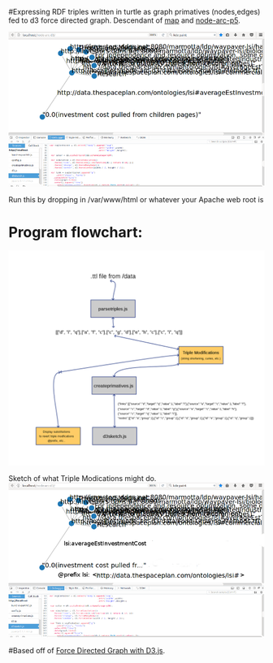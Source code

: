 #Expressing RDF triples written in turtle as graph primatives (nodes,edges) fed to d3 force directed graph. Descendant of [map](https://github.com/bshambaugh/map/) and [node-arc-p5](https://github.com/bshambaugh/node-arc-p5).

![sm-node-d3-screenshot](/js/tests/sm-node-d3-screenshot.png)

Run this by dropping in /var/www/html or whatever your Apache web root is

# Program flowchart:

![d3-rdf-progam-flowpng-2](/js/tests/d3-rdf-progam-flowpng-2.png)

Sketch of what Triple Modications might do.
![msm-node-d3-screenshot](/js/tests/msm-node-d3-screenshot.png)

#Based off of [Force Directed Graph with D3.js](https://bl.ocks.org/mbostock/4062045).
